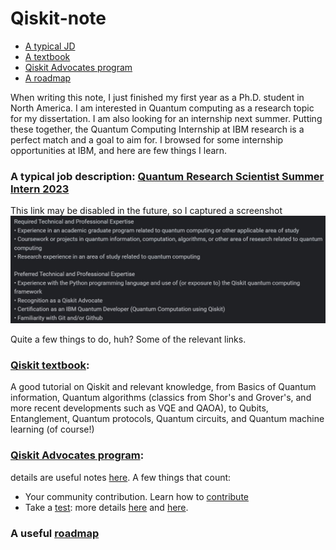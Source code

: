 # Qiskit-note
- [A typical JD](https://github.com/lmhoang45/Qiskit-note/tree/main#a-typical-job-description-quantum-research-scientist-summer-intern-2023)
- [A textbook](https://github.com/lmhoang45/Qiskit-note/tree/main#qiskit-textbook-a-good-tutorial-on-qiskit-and-relevant-knowledge-from-basics-of-quantum-information-quantum-algorithms-classics-from-shors-and-grovers-and-more-recent-developments-such-as-vqe-and-qaoa-to-qubits-entanglement-quantum-protocols-quantum-circuits-and-quantum-machine-learning-of-course)
- [Qiskit Advocates program](https://github.com/lmhoang45/Qiskit-note/tree/main#qiskit-advocates-program-details-are-useful-notes-here-a-few-things-that-count)
- [A roadmap](https://github.com/lmhoang45/Qiskit-note/tree/main#last-but-not-least-here-is-a-useful-roadmap)

When writing this note, I just finished my first year as a Ph.D. student in North America. I am interested in Quantum computing as a research topic for my dissertation. I am also looking for an internship next summer. Putting these together, the Quantum Computing Internship at IBM research is a perfect match and a goal to aim for.
I browsed for some internship opportunities at IBM, and here are few things I learn.

### A typical job description: [Quantum Research Scientist Summer Intern 2023](https://www.google.com/search?q=Quantum+Research+Scientist+Summer+Intern&oq=Quantum+Research+Scientist+Summer+Intern&aqs=chrome..69i57j0i390i650l4.143j0j7&sourceid=chrome&ie=UTF-8&ibp=htl;jobs&sa=X&ved=2ahUKEwiw_Yfn8NCAAxUtrYkEHVs4AZYQkd0GegQICRAB#fpstate=tldetail&htivrt=jobs&htiq=Quantum+Research+Scientist+Summer+Intern&htidocid=OUgYoDE3XEwAAAAAAAAAAA%3D%3D&sxsrf=AB5stBjnaC3bK1twxh3HPa8Sb0OORdZ-UA:1691628920249)

This link may be disabled in the future, so I captured a screenshot ![](/JD.JPG)

Quite a few things to do, huh? Some of the relevant links.

### [Qiskit textbook](https://qiskit.org/learn): 
A good tutorial on Qiskit and relevant knowledge, from Basics of Quantum information, Quantum algorithms (classics from Shor's and Grover's, and more recent developments such as VQE and QAOA), to Qubits, Entanglement, Quantum protocols, Quantum circuits, and Quantum machine learning (of course!)

### [Qiskit Advocates program](https://qiskit.org/advocates): 
details are useful notes [here](https://github.com/qiskit-advocate/application-guide). A few things that count:
   - Your community contribution. Learn how to [contribute](https://github.com/qiskit-advocate/application-guide#contributions)
   - Take a [test](https://github.com/qiskit-advocate/application-guide#test): more details [here](https://www.ibm.com/training/certification/C0010300) and [here](https://slides.com/javafxpert/prep-qiskit-dev-cert-exam#/22/0/4).

### A useful [roadmap](https://research.ibm.com/blog/2023-quantum-internships?_gl=1*17ynky9*_ga*MjA4Njc1MzI5Mi4xNjkxNjI4NDU4*_ga_FYECCCS21D*MTY5MTYyODQ1Ny4xLjEuMTY5MTYyODYxOS4wLjAuMA..)
